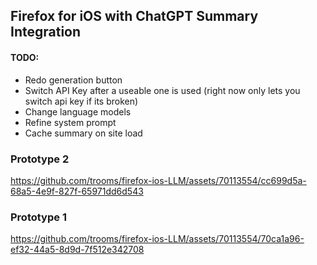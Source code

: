 ## Firefox for iOS with ChatGPT Summary Integration
#### TODO:
- Redo generation button
- Switch API Key after a useable one is used (right now only lets you switch api key if its broken)
- Change language models
- Refine system prompt
- Cache summary on site load
### Prototype 2
https://github.com/trooms/firefox-ios-LLM/assets/70113554/cc699d5a-68a5-4e9f-827f-65971dd6d543
### Prototype 1
https://github.com/trooms/firefox-ios-LLM/assets/70113554/70ca1a96-ef32-44a5-8d9d-7f512e342708

